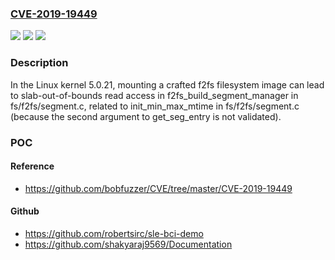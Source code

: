 ### [CVE-2019-19449](https://cve.mitre.org/cgi-bin/cvename.cgi?name=CVE-2019-19449)
![](https://img.shields.io/static/v1?label=Product&message=n%2Fa&color=blue)
![](https://img.shields.io/static/v1?label=Version&message=n%2Fa&color=blue)
![](https://img.shields.io/static/v1?label=Vulnerability&message=n%2Fa&color=brighgreen)

### Description

In the Linux kernel 5.0.21, mounting a crafted f2fs filesystem image can lead to slab-out-of-bounds read access in f2fs_build_segment_manager in fs/f2fs/segment.c, related to init_min_max_mtime in fs/f2fs/segment.c (because the second argument to get_seg_entry is not validated).

### POC

#### Reference
- https://github.com/bobfuzzer/CVE/tree/master/CVE-2019-19449

#### Github
- https://github.com/robertsirc/sle-bci-demo
- https://github.com/shakyaraj9569/Documentation

